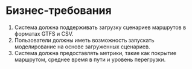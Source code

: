 # Бизнес-требования

1. Система должна поддерживать загрузку сценариев маршрутов в форматах GTFS и CSV.
2. Пользователи должны иметь возможность запускать моделирование на основе загруженных сценариев.
3. Система должна предоставлять метрики, такие как покрытие маршрутом, среднее время в пути и уровень перегрузки.
